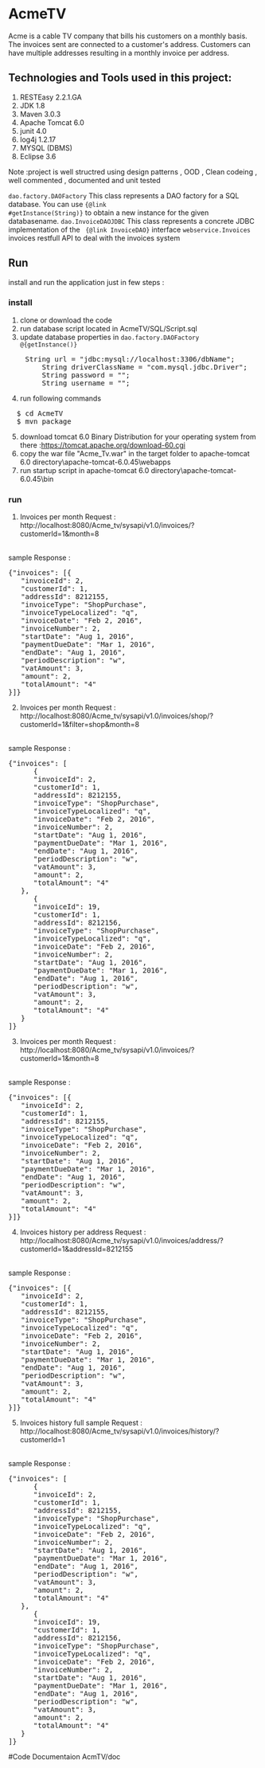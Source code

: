 # AcmeTV
Acme is a cable TV company that bills his customers on a monthly basis. The invoices sent are connected to a customer's address. Customers
can have multiple addresses resulting in a monthly invoice per address.

## Technologies and Tools used in this project:
1. RESTEasy 2.2.1.GA
2. JDK 1.8
3. Maven 3.0.3
4. Apache Tomcat 6.0
5. junit 4.0
6. log4j 1.2.17
7. MYSQL (DBMS)
8. Eclipse 3.6

Note :project is well structred using design patterns , OOD , Clean codeing , well commented , documented and unit tested


<code>dao.factory.DAOFactory</code> This class represents a DAO factory for a SQL database. You can use <code>{@link #getInstance(String)}</code> to obtain a new instance for the given databasename.
<code>dao.InvoiceDAOJDBC</code> This class represents a concrete JDBC implementation of the
 <code> {@link InvoiceDAO}</code> interface
<code>webservice.Invoices</code> invoices restfull API to deal with the invoices system 

## Run
install and run the application just in few steps :

### install
1. clone or download the code 
2. run database script located in AcmeTV/SQL/Script.sql
3. update database properties in <code>dao.factory.DAOFactory @{getInstance()}</code> 
<pre>
	String url = "jdbc:mysql://localhost:3306/dbName";
		String driverClassName = "com.mysql.jdbc.Driver";
		String password = "";
		String username = "";
</pre>
4. run following commands 
<pre>
  $ cd AcmeTV
  $ mvn package
</pre>
5. download tomcat 6.0 Binary Distribution for your operating system from there :https://tomcat.apache.org/download-60.cgi
6. copy the war file "Acme_Tv.war" in the target folder to apache-tomcat 6.0 directory\apache-tomcat-6.0.45\webapps 
7. run startup script in apache-tomcat 6.0 directory\apache-tomcat-6.0.45\bin


### run
1. Invoices per month 
Request : http://localhost:8080/Acme_tv/sysapi/v1.0/invoices/?customerId=1&month=8
</br>
sample Response :
<pre>
{"invoices": [{
   "invoiceId": 2,
   "customerId": 1,
   "addressId": 8212155,
   "invoiceType": "ShopPurchase",
   "invoiceTypeLocalized": "q",
   "invoiceDate": "Feb 2, 2016",
   "invoiceNumber": 2,
   "startDate": "Aug 1, 2016",
   "paymentDueDate": "Mar 1, 2016",
   "endDate": "Aug 1, 2016",
   "periodDescription": "w",
   "vatAmount": 3,
   "amount": 2,
   "totalAmount": "4"
}]}
</pre>

2. Invoices per month 
Request : http://localhost:8080/Acme_tv/sysapi/v1.0/invoices/shop/?customerId=1&filter=shop&month=8
</br>
sample Response :
<pre>
{"invoices": [
      {
      "invoiceId": 2,
      "customerId": 1,
      "addressId": 8212155,
      "invoiceType": "ShopPurchase",
      "invoiceTypeLocalized": "q",
      "invoiceDate": "Feb 2, 2016",
      "invoiceNumber": 2,
      "startDate": "Aug 1, 2016",
      "paymentDueDate": "Mar 1, 2016",
      "endDate": "Aug 1, 2016",
      "periodDescription": "w",
      "vatAmount": 3,
      "amount": 2,
      "totalAmount": "4"
   },
      {
      "invoiceId": 19,
      "customerId": 1,
      "addressId": 8212156,
      "invoiceType": "ShopPurchase",
      "invoiceTypeLocalized": "q",
      "invoiceDate": "Feb 2, 2016",
      "invoiceNumber": 2,
      "startDate": "Aug 1, 2016",
      "paymentDueDate": "Mar 1, 2016",
      "endDate": "Aug 1, 2016",
      "periodDescription": "w",
      "vatAmount": 3,
      "amount": 2,
      "totalAmount": "4"
   }
]}
</pre>

3. Invoices per month 
Request : http://localhost:8080/Acme_tv/sysapi/v1.0/invoices/?customerId=1&month=8
</br>
sample Response :
<pre>
{"invoices": [{
   "invoiceId": 2,
   "customerId": 1,
   "addressId": 8212155,
   "invoiceType": "ShopPurchase",
   "invoiceTypeLocalized": "q",
   "invoiceDate": "Feb 2, 2016",
   "invoiceNumber": 2,
   "startDate": "Aug 1, 2016",
   "paymentDueDate": "Mar 1, 2016",
   "endDate": "Aug 1, 2016",
   "periodDescription": "w",
   "vatAmount": 3,
   "amount": 2,
   "totalAmount": "4"
}]}
</pre>


4. Invoices history per address
Request : http://localhost:8080/Acme_tv/sysapi/v1.0/invoices/address/?customerId=1&addressId=8212155
</br>
sample Response :
<pre>
{"invoices": [{
   "invoiceId": 2,
   "customerId": 1,
   "addressId": 8212155,
   "invoiceType": "ShopPurchase",
   "invoiceTypeLocalized": "q",
   "invoiceDate": "Feb 2, 2016",
   "invoiceNumber": 2,
   "startDate": "Aug 1, 2016",
   "paymentDueDate": "Mar 1, 2016",
   "endDate": "Aug 1, 2016",
   "periodDescription": "w",
   "vatAmount": 3,
   "amount": 2,
   "totalAmount": "4"
}]}
</pre>

5. Invoices history full
sample Request : http://localhost:8080/Acme_tv/sysapi/v1.0/invoices/history/?customerId=1
</br>
sample Response :
<pre>
{"invoices": [
      {
      "invoiceId": 2,
      "customerId": 1,
      "addressId": 8212155,
      "invoiceType": "ShopPurchase",
      "invoiceTypeLocalized": "q",
      "invoiceDate": "Feb 2, 2016",
      "invoiceNumber": 2,
      "startDate": "Aug 1, 2016",
      "paymentDueDate": "Mar 1, 2016",
      "endDate": "Aug 1, 2016",
      "periodDescription": "w",
      "vatAmount": 3,
      "amount": 2,
      "totalAmount": "4"
   },
      {
      "invoiceId": 19,
      "customerId": 1,
      "addressId": 8212156,
      "invoiceType": "ShopPurchase",
      "invoiceTypeLocalized": "q",
      "invoiceDate": "Feb 2, 2016",
      "invoiceNumber": 2,
      "startDate": "Aug 1, 2016",
      "paymentDueDate": "Mar 1, 2016",
      "endDate": "Aug 1, 2016",
      "periodDescription": "w",
      "vatAmount": 3,
      "amount": 2,
      "totalAmount": "4"
   }
]}
</pre>



#Code Documentaion 
AcmTV/doc
